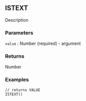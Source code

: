 ## ISTEXT

Description

### Parameters
`value` : Number (required) - argument

### Returns
Number

### Examples
```
// returns VALUE
ISTEXT()
```